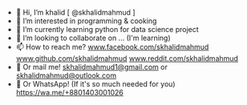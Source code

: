- 👋 Hi, I’m khalid [ @skhalidmahmud ]
- 👀 I’m interested in programming & cooking
- 🌱 I’m currently learning python for data science project
- 💞️ I’m looking to collaborate on ... (I'm learning)
- 📫 How to reach me? www.facebook.com/skhalidmahmud www.github.com/skhalidmahmud www.reddit.com/skhalidmahmud
- 📨 Or mail me! skhalidmahmud1@gmail.com or skhalidmahmud@outlook.com
- 📨 Or WhatsApp! (If it's so much needed for you) https://wa.me/+8801403001026


<!---
skhalidmahmud/skhalidmahmud is a ✨ special ✨ repository because its `README.md` (this file) appears on your GitHub profile.
You can click the Preview link to take a look at your changes.
--->
